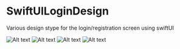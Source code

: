 # SwiftUILoginDesign

Various design stype for the login/registration screen using swiftUI 


![Alt text](https://raw.githubusercontent.com/mitsBhadeshiya/SwiftUILoginDesign/main/screenshot/imageOne.png "Option 1")
![Alt text](https://raw.githubusercontent.com/mitsBhadeshiya/SwiftUILoginDesign/main/screenshot/imageTwo.png "Option 1")
![Alt text](https://raw.githubusercontent.com/mitsBhadeshiya/SwiftUILoginDesign/main/screenshot/imageThree.png "Option 1")
![Alt text](https://raw.githubusercontent.com/mitsBhadeshiya/SwiftUILoginDesign/main/screenshot/ImageFour.png "Option 1")
